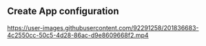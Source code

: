 ## Create App configuration
https://user-images.githubusercontent.com/92291258/201836683-4c2550cc-50c5-4d28-86ac-d9e8609668f2.mp4


